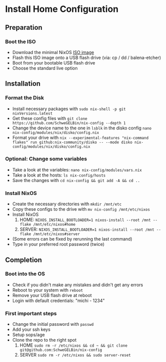 # Install Home Configuration

## Preparation
### Boot the ISO
- Download the minimal NixOS [ISO image](https://channels.nixos.org/nixos-25.05/latest-nixos-minimal-x86_64-linux.iso)
- Flash this ISO image onto a USB flash drive (via: cp / dd / balena-etcher)
- Boot from your bootable USB flash drive
- Choose the standard live option

## Installation
### Format the Disk
- Install necessary packages with `sudo nix-shell -p git nixVersions.latest`
- Get these config files with `git clone https://github.com/SchweGELBin/nix-config --depth 1`
- Change the device name to the one in `lsblk` in the disko config `nano nix-config/modules/nix/disko/config.nix`
- Format your drive with `nix --experimental-features "nix-command flakes" run github:nix-community/disko -- --mode disko nix-config/modules/nix/disko/config.nix`

### Optional: Change some variables
- Take a look at the variables: `nano nix-config/modules/vars.nix`
- Take a look at the hosts: `ls nix-config/hosts`
- Save the changes with `cd nix-config && git add -A && cd ..`

### Install NixOS
- Create the necessary directories with `mkdir /mnt/etc`
- Copy these configs to the drive with `mv nix-config /mnt/etc/nixos`
- Install NixOS
  1. HOME: `NIXOS_INSTALL_BOOTLOADER=1 nixos-install --root /mnt --flake /mnt/etc/nixos#home`
  2. SERVER: `NIXOS_INSTALL_BOOTLOADER=1 nixos-install --root /mnt --flake /mnt/etc/nixos#server`
- (Some errors can be fixed by rerunning the last command)
- Type in your preferred root password (twice)

## Completion
### Boot into the OS
- Check if you didn't make any mistakes and didn't get any errors
- Reboot to your system with `reboot`
- Remove your USB flash drive at reboot
- Login with default credentials: "michi - 1234"

### First important steps
- Change the initial password with `passwd`
- Add your ssh keys
- Setup sops/age
- Clone the repo to the right spot
  1. HOME `sudo rm -r /etc/nixos && cd ~ && git clone git@github.com:SchweGELBin/nix-config`
  2. SERVER `sudo rm -r /etc/nixos && sudo server-reset`
